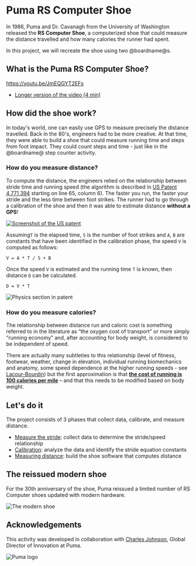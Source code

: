 # Puma RS Computer Shoe

In 1986, Puma and Dr. Cavanagh from the University of Washington released the **RS Computer Shoe**, a computerized shoe that could measure the distance travelled and how many calories the runner had spent.

In this project, we will recreate the shoe using two @boardname@s.

## What is the Puma RS Computer Shoe?

https://youtu.be/JmEQGYT2EFs

* [Longer version of the video (4 min)](https://youtu.be/iTPBLBGZmV0)


## How did the shoe work?

In today's world, one can easily use GPS to measure precisely the distance travelled. Back in the 80's, engineers had to be more creative. At that time, they were able to build a shoe that could measure running time and steps from foot impact. They could count steps and time - just like in the @boardname@ step counter activity.

### How do you measure distance?

To compute the distance, the engineers relied on the relationship between stride time and running speed (the algorithm is described in [US Patent 4,771,394](/docs/static/mb/projects/puma-rs-computer-shoe/patent.pdf) starting on line 65, column 6). The faster you run, the faster your stride and the less time between foot strikes. The runner had to go through a calibration of the shoe and then it was able to estimate distance **without a GPS**!

[![Screenshot of the US patent](/docs/static/mb/projects/puma-rs-computer-shoe/uspatent.png)](/docs/static/mb/projects/puma-rs-computer-shoe/patent.pdf)

Assuming``T`` is the elapsed time, ``S`` is the number of foot strikes
and ``A``, ``B`` are constants that have been identified in the calibration phase, the 
speed ``V`` is computed as follows:

    V = A * T / S + B


Once the speed ``V`` is estimated and the running time ``T`` is known, then distance ``D`` can be calculated.

    D = V * T

![Physics section in patent](/docs/static/mb/projects/puma-rs-computer-shoe/physics.png)

### How do you measure calories?

The relationship between distance run and caloric cost is something referred to in the literature as “the oxygen cost of transport” or more simply “running economy” and, after accounting for body weight, is considered to be independent of speed.
 
There are actually many subtleties to this relationship (level of fitness, footwear, weather, change in elevation, individual running biomechanics and anatomy, some speed dependence at the higher running speeds - see [Lacour-Bourdin](https://www.ncbi.nlm.nih.gov/pubmed/25681108)) but the first approximation is that **[the cost of running is 100 calories per mile](https://www.healthline.com/health/fitness-exercise/running-burn-calories-per-mile#per-mile)** – and that this needs to be modified based on body weight.

## Let's do it

The project consists of 3 phases that collect data, calibrate, and measure distance. 

* [Measure the stride](/projects/puma-rs-computer-shoe/measuring-stride): collect data to determine the stride/speed relationship
* [Calibration](/projects/puma-rs-computer-shoe/calibration): analyze the data and identify the stride equation constants
* [Measuring distance](/projects/puma-rs-computer-shoe/measuring-distance): build the shoe software that computes distance

## The reissued modern shoe

For the 30th anniversary of the shoe, Puma reissued a limited number of RS Computer shoes updated with modern hardware.

![The modern shoe](/docs/static/mb/projects/puma-rs-computer-shoe/packaging.gif)

## Acknowledgements

This activity was developed in collaboration with [Charles Johnson](https://www.linkedin.com/in/thecharliehaus), Global Director of Innovation at Puma.

![Puma logo](/docs/static/mb/projects/puma-rs-computer-shoe/puma.png)